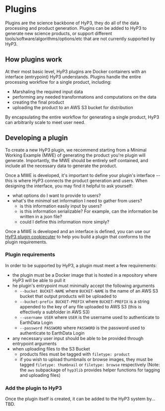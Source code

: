# Plugins
Plugins are the science backbone of HyP3, they do all of the data processing and product generation.
Plugins can be added to HyP3 to generate new science products, or support different
tools/software/algorithms/options/etc that are not currently supported by HyP3.

## How plugins work
At their most basic level, HyP3 plugins are Docker containers with an interface (entrypoint) HyP3 understands.
Plugins handle the entire processing workflow for a single product, including:
* Marshaling the required input data
* performing any needed transformations and computations on the data
* creating the final product
* uploading the product to an AWS S3 bucket for distribution

By encapsulating the entire workflow for generating a single product, HyP3 can arbitrarily scale to meet user need.

## Developing a plugin
To create a new HyP3 plugin, we recommend starting from a Minimal Working Example (MWE) of generating
the product you're plugin will generate. Importantly, the MWE should be entirely self contained, and
include all the necessary data to generate the product.

Once a MWE is developed, it's important to define your plugin's interface  -- this is where HyP3 connects
the product generation and users. When designing the interface, you may find it helpful to ask yourself:
* what options do I want to provide to users?
* what's the *minimal* set information I need to gather from users?
  * is this information easily input by users?
  * is this information serializable? For example, can the information be written in a json file?
  * could I define this information more simply?

Once a MWE is developed and an interface is defined, you can use our 
[HyP3 plugin cookiecuter](https://github.com/ASFHyP3/hyp3-cookiecutter)
to help you build a plugin that conforms to the plugin requirements.

### Plugin requirements
In order to be supported by HyP3, a plugin must meet a few requirements:
* the plugin must be a Docker image that is hosted in a repository where HyP3 will be able to pull it
* he plugin's entrypoint must minimally accept the following arguments
  * `--bucket BUCKET-NAME` where `BUCKET-NAME` is the name of an AWS S3 bucket that output products will be uploaded to
  * `--bucket-prefix BUCKET-PREFIX` where `BUCKET-PREFIX` is a string appended to the key of any file uploaded to AWS S3
    (this is effectively a subfolder in AWS S3)
  * `--username USER` where `USER` is the username used to authenticate to EarthData Login
  * `--password PASSWORD` where `PASSWORD` is the password used to authenticate to EarthData Login
* any necessary user input should be able to be provided through entrypoint arguments
* when uploading files to the S3 Bucket
  * products files must be tagged with `filetype: product`
  * if you wish to upload thumbnails or browse images, they must be tagged `filetype: thumbnail` or `filetype: browse`
    respectively
  (Note: the `aws` subpackage of `hyp3lib` provides helper functions for tagging and uploading files)

### Add the plugin to HyP3
Once the plugin itself is created, it can be added to the HyP3 system by... TBD.
